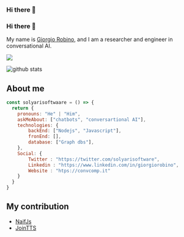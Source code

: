 ### Hi there 👋

<!--
**solyarisoftware/solyarisoftware** is a ✨ _special_ ✨ repository because its `README.md` (this file) appears on your GitHub profile.

Here are some ideas to get you started:

- 🔭 I’m currently working on ...
- 🌱 I’m currently learning ...
- 👯 I’m looking to collaborate on ...
- 🤔 I’m looking for help with ...
- 💬 Ask me about ...
- 📫 How to reach me: ...
- 😄 Pronouns: ...
- ⚡ Fun fact: ...
-->


### Hi there 👋

My name is [Giorgio Robino](https://github.com/solyarisoftware), and I am a researcher and engineer in conversational AI.

[![](https://img.shields.io/badge/giorgio.robino@gmail.com-red)](mailto:giorgio.robino@gmail.com)


![github stats](https://github-readme-stats.vercel.app/api?username=binsarjr&show_icons=true)

## About me
```javascript
const solyarisoftwaare = () => {
  return {
    pronouns: "He" | "Him",
    askMeAbout: ["chatbots", "conversartional AI"],
    technologies: {
        backEnd: ["Nodejs", "Javascript"],
        fronEnd: [],
        database: ["Graph dbs"],
    },
    Social: {
        Twitter : "https://twitter.com/solyarisoftware",
        Linkedin : "https://www.linkedin.com/in/giorgiorobino",
        Website : "htps://convcomp.it"
    }
  }
}
```


## My contribution
* [NaifJs](https://github.com/solyarisoftware/naifjs)
* [JoinTTS](https://github.com/solyarisoftware/jointts)
